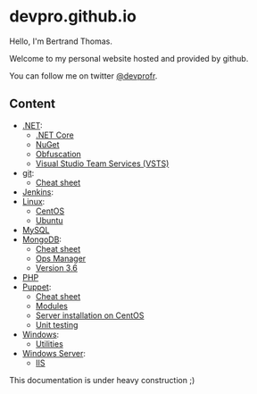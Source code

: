 # devpro.github.io

Hello, I'm Bertrand Thomas.

Welcome to my personal website hosted and provided by github.

You can follow me on twitter [@devprofr](https://twitter.com/devprofr/).

## Content

* [.NET](./dotnet/readme.md):
  * [.NET Core](./dotnet/dotnetcore/readme.md)
  * [NuGet](./dotnet/nuget.md)
  * [Obfuscation](./dotnet/obfuscation.md)
  * [Visual Studio Team Services (VSTS)](./dotnet/vsts.md)
* [git](./git/readme.md):
  * [Cheat sheet](./git/cheatsheet.md)
* [Jenkins](./jenkins/readme.md):
* [Linux](./linux/readme.md):
  * [CentOS](./linux/centos/readme.md)
  * [Ubuntu](./linux/ubuntu/readme.md)
* [MySQL](./mysql/readme.md)
* [MongoDB](./mongodb/readme.md):
  * [Cheat sheet](./mongodb/cheatsheet.md)
  * [Ops Manager](./mongodb/opsmanager.md)
  * [Version 3.6](./mongodb/mongo3.6.md)
* [PHP](./php/readme.md)
* [Puppet](./puppet/readme.md):
  * [Cheat sheet](./puppet/cheatsheet.md)
  * [Modules](./puppet/modules.md)
  * [Server installation on CentOS](./puppet/server_installation_centos.md)
  * [Unit testing](./puppet/unit_testing.md)
* [Windows](./windows/readme.md):
  * [Utilities](./windows/utilities.md)
* [Windows Server](./windows_server/readme.md):
  * [IIS](./windows_server/iis.md)

This documentation is under heavy construction ;)
